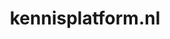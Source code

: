 ---
layout: post
title:  "kennisplatform.nl"
internal_url:  "/dutchgov/kennisplatform.nl.html"
subdomains_count: 4
all_subdomains_count: 4
urls_count: 2
ssl_rank: 0
http_rank: 62
url_link: /data/kennisplatform.nl/urls.txt
all_subdomains_link: /data/kennisplatform.nl/all_subdomains.txt
subdomains_link: /data/kennisplatform.nl/subdomains.txt
categories: dutchgov
---